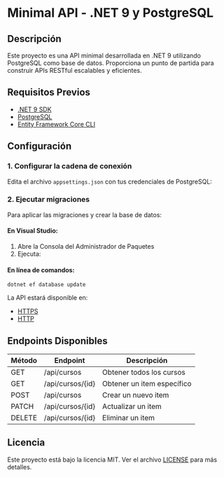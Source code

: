 # Minimal API - .NET 9 y PostgreSQL

## Descripción

Este proyecto es una API minimal desarrollada en .NET 9 utilizando PostgreSQL como base de datos. Proporciona un punto de partida para construir APIs RESTful escalables y eficientes.

## Requisitos Previos

- [.NET 9 SDK](https://dotnet.microsoft.com/download/dotnet/9.0)
- [PostgreSQL](https://www.postgresql.org/download/)
- [Entity Framework Core CLI](https://docs.microsoft.com/en-us/ef/core/cli/dotnet)

## Configuración

### 1. Configurar la cadena de conexión

Edita el archivo `appsettings.json` con tus credenciales de PostgreSQL:

### 2. Ejecutar migraciones

Para aplicar las migraciones y crear la base de datos:

#### En Visual Studio:

1. Abre la Consola del Administrador de Paquetes
2. Ejecuta:

#### En línea de comandos:

```
dotnet ef database update
```

La API estará disponible en:

- [ HTTPS ](https://localhost:7288)
- [ HTTP ](http://localhost:5274)

## Endpoints Disponibles

| Método | Endpoint         | Descripción                |
| ------ | ---------------- | -------------------------- |
| GET    | /api/cursos      | Obtener todos los cursos   |
| GET    | /api/cursos/{id} | Obtener un item específico |
| POST   | /api/cursos      | Crear un nuevo item        |
| PATCH  | /api/cursos/{id} | Actualizar un item         |
| DELETE | /api/cursos/{id} | Eliminar un item           |

## Licencia

Este proyecto está bajo la licencia MIT. Ver el archivo [LICENSE](LICENSE) para más detalles.
